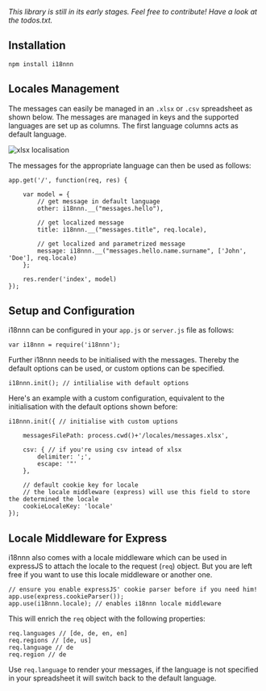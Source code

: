 *This library is still in its early stages. Feel free to contribute! Have a look at the todos.txt.*


## Installation

    npm install i18nnn


## Locales Management

The messages can easily be managed in an <code>.xlsx</code> or <code>.csv</code> spreadsheet as
shown below. The messages are managed in keys and the supported languages are set up as columns.
The first language columns acts as default language.

![xlsx localisation](https://raw.github.com/ndrizza/i18nnn/master/i18n.png)

The messages for the appropriate language can then be used as follows:

    app.get('/', function(req, res) {
    
        var model = {
            // get message in default language
            other: i18nnn.__("messages.hello"),
    
            // get localized message
            title: i18nnn.__("messages.title", req.locale),
    
            // get localized and parametrized message
            message: i18nnn.__("messages.hello.name.surname", ['John', 'Doe'], req.locale)
        };
    
        res.render('index', model)
    });


## Setup and Configuration

i18nnn can be configured in your <code>app.js</code> or <code>server.js</code> file as follows:

    var i18nnn = require('i18nnn');

Further i18nnn needs to be initialised with the messages. Thereby the default options can be
used, or custom options can be specified.

    i18nnn.init(); // intilialise with default options

Here's an example with a custom configuration, equivalent to the initialisation with the default
options shown before:

    i18nnn.init({ // initialise with custom uptions
        
        messagesFilePath: process.cwd()+'/locales/messages.xlsx',
        
        csv: { // if you're using csv intead of xlsx
            delimiter: ';',
            escape: '"'
        },
        
        // default cookie key for locale
        // the locale middleware (express) will use this field to store the determined the locale
        cookieLocaleKey: 'locale'
    });


## Locale Middleware for Express

i18nnn also comes with a locale middleware which can be used in expressJS to attach the locale to
the request (<code>req</code>) object. But you are left free if you want to use this locale
middleware or another one.

    // ensure you enable expressJS' cookie parser before if you need him!
    app.use(express.cookieParser());
    app.use(i18nnn.locale); // enables i18nnn locale middleware

This will enrich the <code>req</code> object with the following properties:

    req.languages // [de, de, en, en]
    req.regions // [de, us]
    req.language // de
    req.region // de

Use <code>req.language</code> to render your messages, if the language is not specified in your
spreadsheet it will switch back to the default language.
